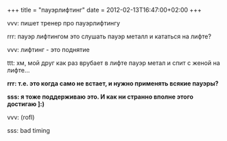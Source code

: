 +++
title = "пауэрлифтинг"
date = 2012-02-13T16:47:00+02:00
+++

vvv: пишет тренер про пауэрлифтингу

rrr: пауэр лифтингом это слушать пауэр металл и кататься на лифте?

vvv: лифтинг - это поднятие

ttt: хм, мой друг как раз врубает в лифте пауэр метал и спит с женой на лифте…

<strong>rrr: т.е. это когда само не встает, и нужно применять всякие пауэры?</strong>

<strong>sss: я тоже поддерживаю это. И как ни странно вполне этого достигаю ]:)</strong>

vvv: (rofl)

sss: bad timing



